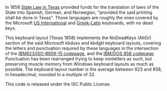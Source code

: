 In 1858 [State Law in Texas](https://texashistory.unt.edu/ark:/67531/metapth6730/m1/1095/) provided funds for the translation of laws of the State into Spanish, German, and Norwegian, "provided the said printing shall be done in Texas". Those languages are roughly the ones covered by the Microsoft [US International](https://kbdlayout.info/kbdusx) and [Greek-Latin](https://kbdlayout.info/kbdgkl) keyboards, with no dead keys. 

This keyboard layout (Texas 1858) implements the NoDeadKeys (AltGr) section of the said Microsoft kbdusx and kbdgkl keyboard layouts, covering the letters and punctuation required by these languages in the intersection of the [IBM923/ISO-8859-15 codepage](https://en.wikipedia.org/wiki/Latin_9), and the [IBM/DOS 858 codepage](https://en.wikipedia.org/wiki/CP858). Punctuation has been rearranged trying to keep nonletters as such, but preserving muscle memory from Windows keyboard layouts as much as possible. The keyboard layout number is the average between 923 and 858, in hexadecimal, rounded to a multiple of 32.

This code is released under the ISC Public License.
